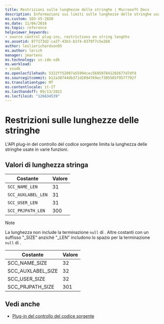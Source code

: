 ```yaml
---
title: Restrizioni sulle lunghezze delle stringhe | Microsoft Docs
description: Informazioni sui limiti sulle lunghezze delle stringhe usate dalle varie funzioni imposte dall'API plug-in del controllo del codice sorgente.
ms.custom: SEO-VS-2020
ms.date: 11/04/2016
ms.topic: reference
helpviewer_keywords:
- source control plug-ins, restrictions on string lengths
ms.assetid: 877173d2-ca27-43b3-b1f4-8379f7c5e268
author: leslierichardson95
ms.author: lerich
manager: jmartens
ms.technology: vs-ide-sdk
ms.workload:
- vssdk
ms.openlocfilehash: 5322ff52097a55994cec569597841202677d7dfd
ms.sourcegitcommit: b12a38744db371d2894769ecf305585f9577792f
ms.translationtype: MT
ms.contentlocale: it-IT
ms.lasthandoff: 09/13/2021
ms.locfileid: "126634539"
---
```

# <a name="restrictions-on-string-lengths"></a>Restrizioni sulle lunghezze delle stringhe
L'API plug-in del controllo del codice sorgente limita la lunghezza delle stringhe usate in varie funzioni.

## <a name="string-length-values"></a>Valori di lunghezza stringa

|Costante|Valore|
|--------------|-----------|
|`SCC_NAME_LEN`|31|
|`SCC_AUXLABEL_LEN`|31|
|`SCC_USER_LEN`|31|
|`SCC_PRJPATH_LEN`|300|

> [!NOTE]
> La lunghezza non include la terminazione `null` di . Altre costanti con un suffisso "_SIZE" anziché "_LEN" includono lo spazio per la terminazione `null` di .

|Costante|Valore|
|--------------|-----------|
|SCC_NAME_SIZE|32|
|SCC_AUXLABEL_SIZE|32|
|SCC_USER_SIZE|32|
|SCC_PRJPATH_SIZE|301|

## <a name="see-also"></a>Vedi anche
- [Plug-in del controllo del codice sorgente](../extensibility/source-control-plug-ins.md)
